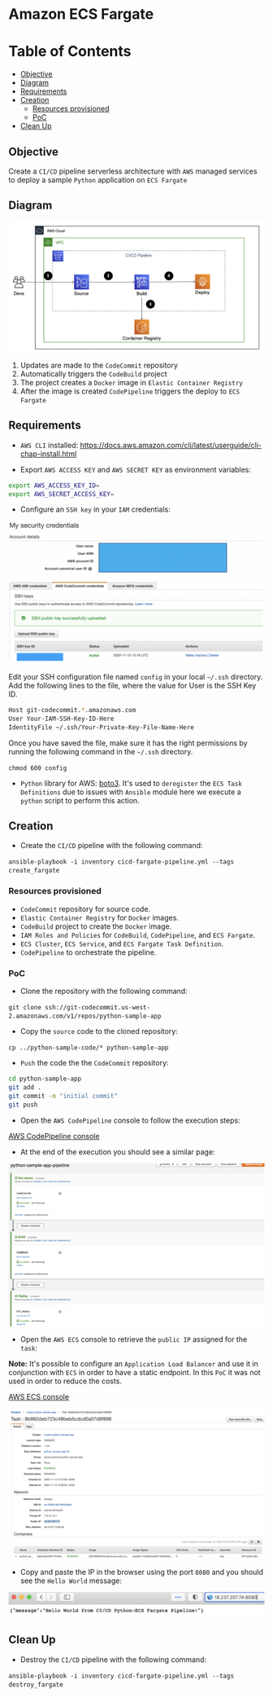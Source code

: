 # Amazon ECS Fargate

# Table of Contents

- [Objective](#objective)
- [Diagram](#diagram)
- [Requirements](#requirements)
- [Creation](#creation)
  * [Resources provisioned](#resources-provisioned)
  * [PoC](#poc)
- [Clean Up](#clean-up)

## Objective

Create a `CI/CD` pipeline serverless architecture with `AWS` managed services to deploy a sample `Python` application on `ECS Fargate`

## Diagram

![digram](img/diagram.png)

1. Updates are made to the `CodeCommit` repository
2. Automatically triggers the `CodeBuild` project
3. The project creates a `Docker` image in `Elastic Container Registry`
4. After the image is created `CodePipeline` triggers the deploy to `ECS Fargate`

## Requirements

- `AWS CLI` installed: https://docs.aws.amazon.com/cli/latest/userguide/cli-chap-install.html

- Export `AWS ACCESS KEY` and `AWS SECRET KEY` as environment variables:

```bash
export AWS_ACCESS_KEY_ID=
export AWS_SECRET_ACCESS_KEY=
```

- Configure an `SSH key` in your `IAM` credentials:

![ssh.png](img/ssh.png)

Edit your SSH configuration file named `config` in your local `~/.ssh` directory. Add the following lines to the file, where the value for User is the SSH Key ID.

```bash
Host git-codecommit.*.amazonaws.com
User Your-IAM-SSH-Key-ID-Here
IdentityFile ~/.ssh/Your-Private-Key-File-Name-Here
```

Once you have saved the file, make sure it has the right permissions by running the following command in the `~/.ssh` directory.

`chmod 600 config`

- `Python` library for AWS: [boto3](https://pypi.org/project/boto3/). It's used to `deregister` the `ECS Task Definitions` due to issues with `Ansible` module here we execute a `python` script to perform this action.

## Creation

- Create the `CI/CD` pipeline with the following command:

`ansible-playbook -i inventory cicd-fargate-pipeline.yml --tags create_fargate`

### Resources provisioned

- `CodeCommit` repository for source code.
- `Elastic Container Registry` for `Docker` images.
- `CodeBuild` project to create the `Docker` image.
- `IAM Roles and Policies` for `CodeBuild`, `CodePipeline`, and `ECS Fargate`.
- `ECS Cluster`, `ECS Service`, and `ECS Fargate Task Definition`.
- `CodePipeline` to orchestrate the pipeline.

### PoC

- Clone the repository with the following command:

`git clone ssh://git-codecommit.us-west-2.amazonaws.com/v1/repos/python-sample-app`

- Copy the `source` code to the cloned repository:

`cp ../python-sample-code/* python-sample-app`

- `Push` the code the the `CodeCommit` repository:

```bash
cd python-sample-app
git add .
git commit -m "initial commit"
git push
```

- Open the `AWS CodePipeline` console to follow the execution steps:

[AWS CodePipeline console](https://us-west-2.console.aws.amazon.com/codesuite/codepipeline/pipelines/python-sample-app-pipeline/view?region=us-west-2)

- At the end of the execution you should see a similar page:

![deploy_success](img/deploy_success.png)

- Open the `AWS ECS` console to retrieve the `public IP` assigned for the `task`: 

**Note:** It's possible to configure an `Application Load Balancer` and use it in conjunction with `ECS` in order to have a static endpoint. In this `PoC` it was not used in order to reduce the costs.

[AWS ECS console](https://us-west-2.console.aws.amazon.com/ecs/home?region=us-west-2#/clusters)

![public_ip](img/public_ip.png)

- Copy and paste the IP in the browser using the port `8080` and you should see the `Hello World` message:

![hello_world](img/hello_world.png)

## Clean Up

- Destroy the `CI/CD` pipeline with the following command:

`ansible-playbook -i inventory cicd-fargate-pipeline.yml --tags destroy_fargate`
